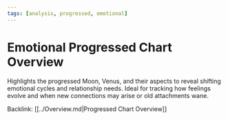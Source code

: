 ```yaml
---
tags: [analysis, progressed, emotional]
---
```

# Emotional Progressed Chart Overview

Highlights the progressed Moon, Venus, and their aspects to reveal shifting emotional cycles and relationship needs. Ideal for tracking how feelings evolve and when new connections may arise or old attachments wane.

Backlink: [[../Overview.md|Progressed Chart Overview]]
